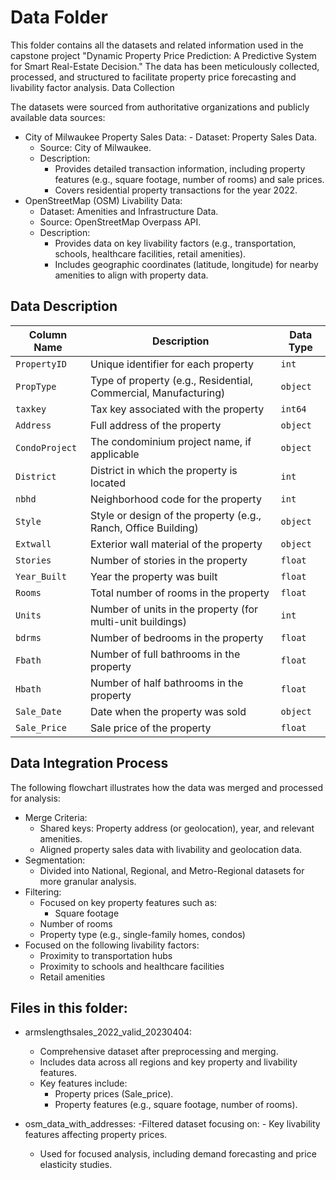 # Data Folder

This folder contains all the datasets and related information used in the capstone project "Dynamic Property Price Prediction: A Predictive System for Smart Real-Estate Decision." The data has been meticulously collected, processed, and structured to facilitate property price forecasting and livability factor analysis.
Data Collection

The datasets were sourced from authoritative organizations and publicly available data sources:
- City of Milwaukee Property Sales Data:
	  - Dataset: Property Sales Data.
    - Source: City of Milwaukee.
    - Description:
        - Provides detailed transaction information, including property features (e.g., square footage, number of rooms) and sale prices.
        - Covers residential property transactions for the year 2022.
- OpenStreetMap (OSM) Livability Data:
    - Dataset: Amenities and Infrastructure Data.
    - Source: OpenStreetMap Overpass API.
    - Description:
       - Provides data on key livability factors (e.g., transportation, schools, healthcare facilities, retail amenities).
       - Includes geographic coordinates (latitude, longitude) for nearby amenities to align with property data.


## Data Description
| Column Name       | Description                                                             | Data Type |
| ----------------- | ----------------------------------------------------------------------- | --------- |
| `PropertyID`      | Unique identifier for each property                                     | `int`     |
| `PropType`        | Type of property (e.g., Residential, Commercial, Manufacturing)         | `object`  |
| `taxkey`          | Tax key associated with the property                                    | `int64`   |
| `Address`         | Full address of the property                                            | `object`  |
| `CondoProject`    | The condominium project name, if applicable                             | `object`  |
| `District`        | District in which the property is located                               | `int`     |
| `nbhd`            | Neighborhood code for the property                                      | `int`     |
| `Style`           | Style or design of the property (e.g., Ranch, Office Building)          | `object`  |
| `Extwall`         | Exterior wall material of the property                                  | `object`  |
| `Stories`         | Number of stories in the property                                       | `float`   |
| `Year_Built`      | Year the property was built                                             | `float`   |
| `Rooms`           | Total number of rooms in the property                                   | `float`   |
| `Units`           | Number of units in the property (for multi-unit buildings)              | `int`     |
| `bdrms`           | Number of bedrooms in the property                                      | `float`   |
| `Fbath`           | Number of full bathrooms in the property                                | `float`   |
| `Hbath`           | Number of half bathrooms in the property                                | `float`   |
| `Sale_Date`       | Date when the property was sold                                         | `object`  |
| `Sale_Price`      | Sale price of the property                                              | `float`   |  |

  
## Data Integration Process

The following flowchart illustrates how the data was merged and processed for analysis:
- Merge Criteria:
   - Shared keys: Property address (or geolocation), year, and relevant amenities.
   - Aligned property sales data with livability and geolocation data.
- Segmentation:
   - Divided into National, Regional, and Metro-Regional datasets for more granular analysis.
-	Filtering:
	 - Focused on key property features such as:
	    - Square footage
      - Number of rooms
      - Property type (e.g., single-family homes, condos)
   - Focused on the following livability factors:
      - Proximity to transportation hubs
      - Proximity to schools and healthcare facilities
      - Retail amenities

## Files in this folder:

- armslengthsales_2022_valid_20230404:
    - Comprehensive dataset after preprocessing and merging.
    - Includes data across all regions and key property and livability features.
    - Key features include:
      - Property prices (Sale_price).
      - Property features (e.g., square footage, number of rooms).

- osm_data_with_addresses:
    -Filtered dataset focusing on:
      - Key livability features affecting property prices.
    - Used for focused analysis, including demand forecasting and price elasticity studies.
